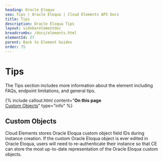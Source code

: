 ```yaml
---
heading: Oracle Eloqua
seo: Tips | Oracle Eloqua | Cloud Elements API Docs
title: Tips
description: Oracle Eloqua Tips
layout: sidebarelementdoc
breadcrumbs: /docs/elements.html
elementId: 27
parent: Back to Element Guides
order: 75
---
```


# Tips

The Tips section includes more information about the element including FAQs, endpoint limitations, and general tips.

{% include callout.html content="<strong>On this page</strong><br/><a href=#custom objects>Custom Objects</a>" type="info" %}

## Custom Objects

Cloud Elements stores Oracle Eloqua custom object field IDs during instance creation. If the custom Oracle Eloqua object is ever edited in Oracle Eloqua, users will need to re-authenticate their instance so that CE can store the most up-to-date representation of the Oracle Eloqua custom objects.

